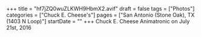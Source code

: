 +++
title = "hf7jZQ0wuZLKWH9HbmX2.avif"
draft = false
tags = ["Photos"]
categories = ["Chuck E. Cheese's"]
pages = ["San Antonio (Stone Oak), TX (1403 N Loop)"]
startDate = ""
+++
Chuck E. Cheese Animatronic on July 21st, 2016
